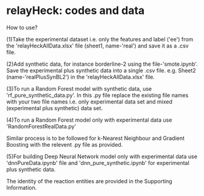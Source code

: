 # relayHeck: codes and data
How to use? 

(1)Take the experimental dataset i.e. only the features and label ('ee') from the 'relayHeckAllData.xlsx' file (sheet1, name-'real') and save it as a .csv file.

(2)Add synthetic data, for instance borderline-2 using the file-'smote.ipynb'. Save the experimental plus synthetic data into a single .csv file. e.g. Sheet2 (name-'realPlusSynBL2') in the 'relayHeckAllData.xlsx' file.

(3)To run a Random Forest model with synthetic data, use 'rf_pure_synthetic_data.py'. In this .py file replace the existing file names with your two file names i.e. only experimental data set and mixed (experimental plus synthetic) data set.

(4)To run a Random Forest model only with experimental data use 'RandomForestRealData.py'

Similar process is to be followed for k-Nearest Neighbour and Gradient Boosting with the relevent .py file as provided.

(5)For building Deep Neural Network model only with experimental data use 'dnnPureData.ipynb' file and 'dnn_pure_synthetic.ipynb' for experimental plus synthetic data.

The identity of the reaction entities are provided in the Supporting Information.
